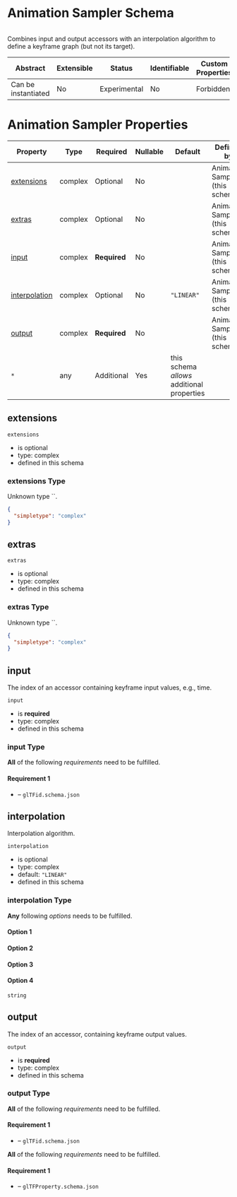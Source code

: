 
# Animation Sampler Schema

```
```

Combines input and output accessors with an interpolation algorithm to define a keyframe graph (but not its target).

| Abstract | Extensible | Status | Identifiable | Custom Properties | Additional Properties | Defined In |
|----------|------------|--------|--------------|-------------------|-----------------------|------------|
| Can be instantiated | No | Experimental | No | Forbidden | Permitted | [animation.sampler.schema.json](animation.sampler.schema.json) |

# Animation Sampler Properties

| Property | Type | Required | Nullable | Default | Defined by |
|----------|------|----------|----------|---------|------------|
| [extensions](#extensions) | complex | Optional  | No |  | Animation Sampler (this schema) |
| [extras](#extras) | complex | Optional  | No |  | Animation Sampler (this schema) |
| [input](#input) | complex | **Required**  | No |  | Animation Sampler (this schema) |
| [interpolation](#interpolation) | complex | Optional  | No | `"LINEAR"` | Animation Sampler (this schema) |
| [output](#output) | complex | **Required**  | No |  | Animation Sampler (this schema) |
| `*` | any | Additional | Yes | this schema *allows* additional properties |

## extensions


`extensions`

* is optional
* type: complex
* defined in this schema

### extensions Type

Unknown type ``.

```json
{
  "simpletype": "complex"
}
```





## extras


`extras`

* is optional
* type: complex
* defined in this schema

### extras Type

Unknown type ``.

```json
{
  "simpletype": "complex"
}
```





## input

The index of an accessor containing keyframe input values, e.g., time.

`input`

* is **required**
* type: complex
* defined in this schema

### input Type


**All** of the following *requirements* need to be fulfilled.


#### Requirement 1


* []() – `glTFid.schema.json`






## interpolation

Interpolation algorithm.

`interpolation`

* is optional
* type: complex
* default: `"LINEAR"`
* defined in this schema

### interpolation Type


**Any** following *options* needs to be fulfilled.


#### Option 1



#### Option 2



#### Option 3



#### Option 4


`string`









## output

The index of an accessor, containing keyframe output values.

`output`

* is **required**
* type: complex
* defined in this schema

### output Type


**All** of the following *requirements* need to be fulfilled.


#### Requirement 1


* []() – `glTFid.schema.json`







**All** of the following *requirements* need to be fulfilled.


#### Requirement 1


* []() – `glTFProperty.schema.json`

